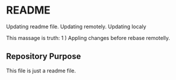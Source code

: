 # README

Updating readme file. 
Updating remotely.
Updating localy

This massage is truth:
1 ) Appling changes before rebase remotelly.

## Repository Purpose
This file is just a readme file.





